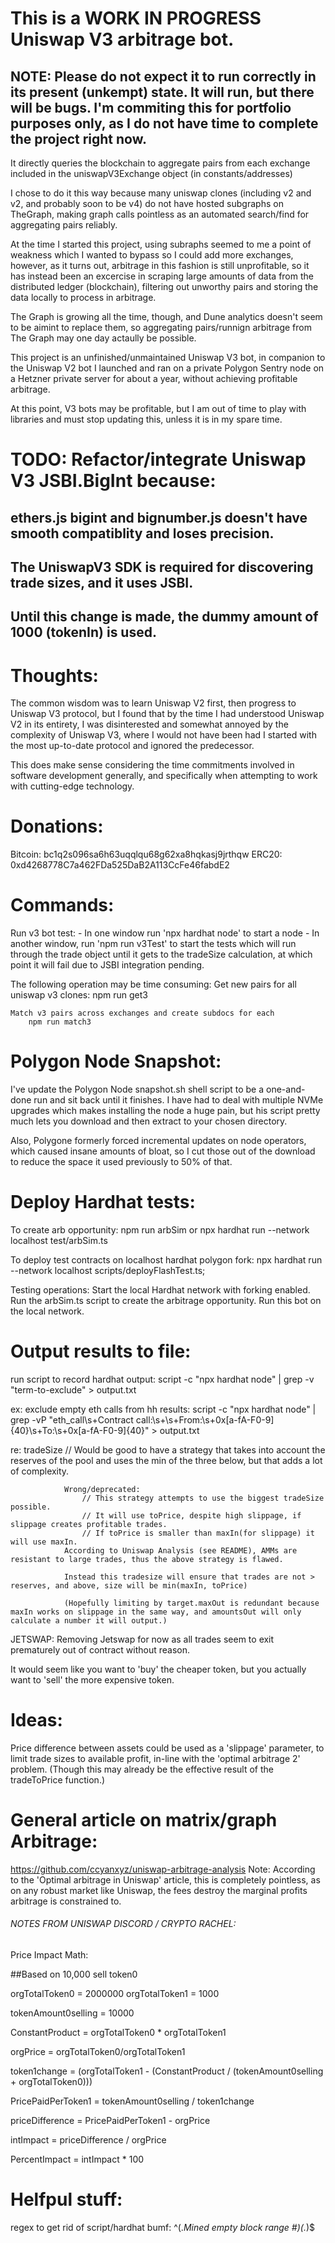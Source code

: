 # This is a WORK IN PROGRESS Uniswap V3 arbitrage bot. 

## NOTE: Please do not expect it to run correctly in its present (unkempt) state. It will run, but there will be bugs. I'm commiting this for portfolio purposes only, as I do not have time to complete the project right now.

It directly queries the blockchain to aggregate pairs from each exchange included in the uniswapV3Exchange object (in constants/addresses)

I chose to do it this way because many uniswap clones (including v2 and v2, and probably soon to be v4) do not have hosted subgraphs on TheGraph, making graph calls pointless as an automated search/find for aggregating pairs reliably.

At the time I started this project, using subraphs seemed to me a point of weakness which I wanted to bypass so I could add more exchanges, however, as it turns out, arbitrage in this fashion is still unprofitable, so it has instead been an excercise in scraping large amounts of data from the distributed ledger (blockchain), filtering out unworthy pairs and storing the data locally to process in arbitrage.

The Graph is growing all the time, though, and Dune analytics doesn't seem to be aimint to replace them, so aggregating pairs/runnign arbitrage from The Graph may one day actaully be possible.

This project is an unfinished/unmaintained Uniswap V3 bot, in companion to the Uniswap V2 bot I launched and ran on a private Polygon Sentry node on a Hetzner private server for about a year, without achieving profitable arbitrage. 

At this point, V3 bots may be profitable, but I am out of time to play with libraries and must stop updating this, unless it is in my spare time. 


# TODO: Refactor/integrate Uniswap V3 JSBI.BigInt because:
## ethers.js bigint and bignumber.js doesn't have smooth compatiblity and loses precision. 
## The UniswapV3 SDK is required for discovering trade sizes, and it uses JSBI.
## Until this change is made, the dummy amount of 1000 (tokenIn) is used.


# Thoughts:
The common wisdom was to learn Uniswap V2 first, then progress to Uniswap V3 protocol, but I found that by the time I had understood Uniswap V2 in its entirety, I was disinterested and somewhat annoyed by the complexity of Uniswap V3, where I would not have been had I started with the most up-to-date protocol and ignored the predecessor. 

This does make sense considering the time commitments involved in software development generally, and specifically when attempting to work with cutting-edge technology.


# Donations:

Bitcoin: bc1q2s096sa6h63uqqlqu68g62xa8hqkasj9jrthqw
ERC20: 0xd4268778C7a462FDa525DaB2A113CcFe46fabdE2


# Commands: 

Run v3 bot test:
	- In one window run 'npx hardhat node' to start a node
	- In another window, run 'npm run v3Test' to start the tests which will run through the trade object until it gets to the tradeSize calculation, at which point it will fail due to JSBI integration pending.


The following operation may be time consuming:
	Get new pairs for all uniswap v3 clones:
		npm run get3

	Match v3 pairs across exchanges and create subdocs for each
		npm run match3

# Polygon Node Snapshot:

I've update the Polygon Node snapshot.sh shell script to be a one-and-done run and sit back until it finishes. I have had to deal with multiple NVMe upgrades which makes installing the node a huge pain, but his script pretty much lets you download and then extract to your chosen directory. 

Also, Polygone formerly forced incremental updates on node operators, which caused insane amounts of bloat, so I cut those out of the download to reduce the space it used previously to 50% of that.

# Deploy Hardhat tests:

To create arb opportunity:
	npm run arbSim
	or
	npx hardhat run --network localhost test/arbSim.ts

To deploy test contracts on localhost hardhat polygon fork:
	npx hardhat run --network localhost scripts/deployFlashTest.ts;

Testing operations:
	Start the local Hardhat network with forking enabled.
	Run the arbSim.ts script to create the arbitrage opportunity.
	Run this bot on the local network.

# Output results to file:

run script to record hardhat output: 
	script -c "npx hardhat node" | grep -v "term-to-exclude" > output.txt
	
ex: exclude empty eth calls from hh results:
	script -c "npx hardhat node" | grep -vP "eth_call\s+Contract call:\s+<UnrecognizedContract>\s+From:\s+0x[a-fA-F0-9]{40}\s+To:\s+0x[a-fA-F0-9]{40}" > output.txt


re: tradeSize
				// Would be good to have a strategy that takes into account the reserves of the pool and uses the min of the three below, but that adds a lot of complexity.
				
				Wrong/deprecated:
					// This strategy attempts to use the biggest tradeSize possible. 
					// It will use toPrice, despite high slippage, if slippage creates profitable trades. 
					// If toPrice is smaller than maxIn(for slippage) it will use maxIn.
				According to Uniswap Analysis (see README), AMMs are resistant to large trades, thus the above strategy is flawed. 
				
				Instead this tradesize will ensure that trades are not > reserves, and above, size will be min(maxIn, toPrice)
				
				(Hopefully limiting by target.maxOut is redundant because maxIn works on slippage in the same way, and amountsOut will only calculate a number it will output.)


JETSWAP: Removing Jetswap for now as all trades seem to exit prematurely out of contract without reason.


It would seem like you want to 'buy' the cheaper token, but you actually want to 'sell' the more expensive token.




# Ideas:

Price difference between assets could be used as a 'slippage' parameter, to limit trade sizes to available profit, in-line with the 'optimal arbitrage 2' problem. (Though this may already be the effective result of the tradeToPrice function.)


# General article on matrix/graph Arbitrage:
https://github.com/ccyanxyz/uniswap-arbitrage-analysis
Note: According to the 'Optimal arbitrage in Uniswap' article, this is completely pointless, as on any robust market like Uniswap, the fees destroy the marginal profits arbitrage is constrained to.



###### NOTES FROM UNISWAP DISCORD / CRYPTO RACHEL:

Price Impact Math:

##Based on 10,000 sell token0

orgTotalToken0 = 2000000
orgTotalToken1 = 1000

tokenAmount0selling = 10000

ConstantProduct = orgTotalToken0 * orgTotalToken1

orgPrice = orgTotalToken0/orgTotalToken1

token1change = (orgTotalToken1 - (ConstantProduct / (tokenAmount0selling + orgTotalToken0)))

PricePaidPerToken1 = tokenAmount0selling / token1change

priceDifference = PricePaidPerToken1 - orgPrice

intImpact = priceDifference / orgPrice

PercentImpact = intImpact * 100



# Helfpul stuff:

regex to get rid of script/hardhat bumf:
^(.*Mined empty block range #)(.*)$

